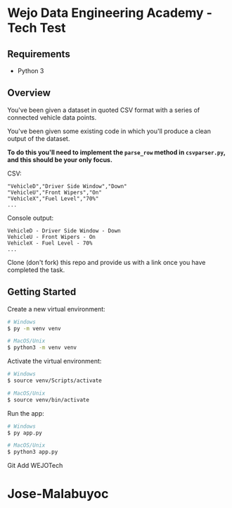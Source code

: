 # Wejo Data Engineering Academy - Tech Test

## Requirements
* Python 3

## Overview

You've been given a dataset in quoted CSV format with a series of connected vehicle data points. 

You've been given some existing code in which you'll produce a clean output of the dataset.

**To do this you'll need to implement the `parse_row` method in `csvparser.py`, and this should be your only focus.**
  
CSV:
```
"VehicleD","Driver Side Window","Down"
"VehicleU","Front Wipers","On"
"VehicleX","Fuel Level","70%"
...
```

Console output:
```
VehicleD - Driver Side Window - Down 
VehicleU - Front Wipers - On
VehicleX - Fuel Level - 70% 
...
```

Clone (don't fork) this repo and provide us with a link once you have completed the task.

## Getting Started

Create a new virtual environment:

```sh
# Windows
$ py -m venv venv

# MacOS/Unix
$ python3 -m venv venv
```

Activate the virtual environment:

```sh
# Windows
$ source venv/Scripts/activate

# MacOS/Unix
$ source venv/bin/activate
```

Run the app:

```sh
# Windows
$ py app.py

# MacOS/Unix
$ python3 app.py
```
Git Add WEJOTech

# Jose-Malabuyoc
